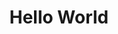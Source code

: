 ---
ee_id: '60'
site: '1'
type: '2'
long_id: 2009-037 Hello World
url: 2009-037-hello-world
year: '2009'
medium: Pen on paper
commission:
add_credit:
dims:
pitch: "<p>​Between 0-100 lines drawn to random points</p>"
ps:
live_url:
related:
title: Hello World
youtube:
imgs: hello-world-2009-037-digital-database-ih.jpg
subheading:
year2: '2009'
download:
add_credits:
related_code: "[2200] Hp-Pen-Plotter-Hello-World (Code) - code-hp-pen-plotter-hello-world"
! '':
layout: things-i-made
---